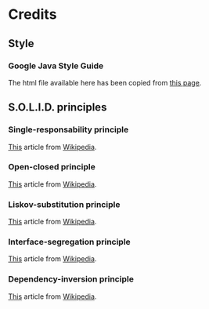 # Credits

## Style 
### Google Java Style Guide
The html file available here has been copied from [this page](https://google.github.io/styleguide/javaguide.html).

## S.O.L.I.D. principles
### Single-responsability principle  
[This](https://en.wikipedia.org/wiki/Single-responsibility_principle) article from [Wikipedia](https://wikipedia.org).
### Open-closed principle  
[This](https://en.wikipedia.org/wiki/Open%E2%80%93closed_principle) article from [Wikipedia](https://wikipedia.org).

### Liskov-substitution principle  
[This](https://en.wikipedia.org/wiki/Liskov_substitution_principle) article from [Wikipedia](https://wikipedia.org).

### Interface-segregation principle  
[This](https://en.wikipedia.org/wiki/Interface_segregation_principle) article from [Wikipedia](https://wikipedia.org).

### Dependency-inversion principle  
[This](https://en.wikipedia.org/wiki/Dependency_inversion_principle) article from [Wikipedia](https://wikipedia.org).



